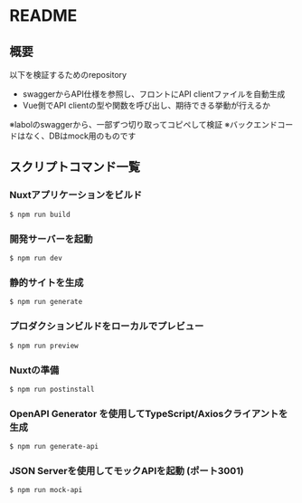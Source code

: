 # README

## 概要
以下を検証するためのrepository

- swaggerからAPI仕様を参照し、フロントにAPI clientファイルを自動生成
- Vue側でAPI clientの型や関数を呼び出し、期待できる挙動が行えるか

※labolのswaggerから、一部ずつ切り取ってコピペして検証
※バックエンドコードはなく、DBはmock用のものです

## スクリプトコマンド一覧

### Nuxtアプリケーションをビルド
```
$ npm run build
```

### 開発サーバーを起動
```
$ npm run dev
```

### 静的サイトを生成
```
$ npm run generate
```

### プロダクションビルドをローカルでプレビュー
```
$ npm run preview
```

### Nuxtの準備
```
$ npm run postinstall
```

### OpenAPI Generator を使用してTypeScript/Axiosクライアントを生成
```
$ npm run generate-api
```

### JSON Serverを使用してモックAPIを起動 (ポート3001)
```
$ npm run mock-api
```
